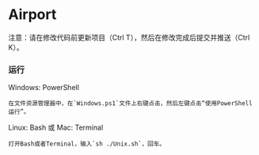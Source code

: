 # Airport

注意：请在修改代码前更新项目（Ctrl T），然后在修改完成后提交并推送（Ctrl K）。

### 运行

Windows: PowerShell

```
在文件资源管理器中，在`Windows.ps1`文件上右键点击，然后左键点击“使用PowerShell运行”。
```

Linux: Bash 或 Mac: Terminal

```
打开Bash或者Terminal，输入`sh ./Unix.sh`，回车。
```
